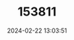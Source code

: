 ---
title: "153811"
category: "Cambarus hystricosus"
draft: false
date: 2024-02-22 13:03:51
languages:
  English: ["Sandhills Spiny Crayfish"]
---